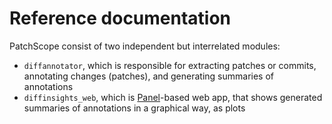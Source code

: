 # Reference documentation

PatchScope consist of two independent but interrelated modules:

- `diffannotator`, which is responsible for extracting patches or commits,
  annotating changes (patches), and generating summaries of annotations
- `diffinsights_web`, which is [Panel][]-based web app, that shows
  generated summaries of annotations in a graphical way, as plots

[Panel]: https://panel.holoviz.org/
